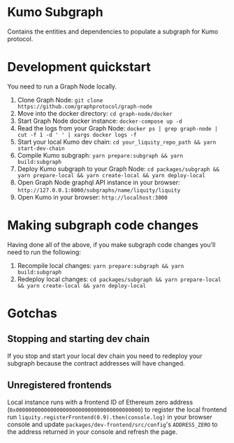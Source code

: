 # Kumo Subgraph

Contains the entities and dependencies to populate a subgraph for Kumo protocol.


# Development quickstart
You need to run a Graph Node locally.

1. Clone Graph Node: `git clone https://github.com/graphprotocol/graph-node`
2. Move into the docker directory: `cd graph-node/docker`
3. Start Graph Node docker instance: `docker-compose up -d`
4. Read the logs from your Graph Node: `docker ps | grep graph-node | cut -f 1 -d ' ' | xargs docker logs -f`
5. Start your local Kumo dev chain: `cd your_liquity_repo_path && yarn start-dev-chain`
6. Compile Kumo subgraph: `yarn prepare:subgraph && yarn build:subgraph`
7. Deploy Kumo subgraph to your Graph Node: `cd packages/subgraph && yarn prepare-local && yarn create-local && yarn deploy-local`
8. Open Graph Node graphql API instance in your browser: `http://127.0.0.1:8000/subgraphs/name/liquity/liquity`
9. Open Kumo in your browser: `http://localhost:3000`

# Making subgraph code changes
Having done all of the above, if you make subgraph code changes you'll need to run the following:
1. Recompile local changes: `yarn prepare:subgraph && yarn build:subgraph`
2. Redeploy local changes: `cd packages/subgraph && yarn prepare-local && yarn create-local && yarn deploy-local`

# Gotchas

## Stopping and starting dev chain
If you stop and start your local dev chain you need to redeploy your subgraph because the contract addresses will have changed.

## Unregistered frontends
Local instance runs with a frontend ID of Ethereum zero address (`0x0000000000000000000000000000000000000000`) to register the local frontend run `liquity.registerFrontend(0.9).then(console.log)` in your browser console and update `packages/dev-frontend/src/config`'s `ADDRESS_ZERO` to the address returned in your console and refresh the page.